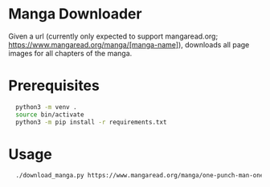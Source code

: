# Manga Downloader

Given a url (currently only expected to support mangaread.org; https://www.mangaread.org/manga/[manga-name]), downloads all page images for all chapters of the manga.

# Prerequisites

```bash
  python3 -m venv .
  source bin/activate
  python3 -m pip install -r requirements.txt
```

# Usage

```bash
  ./download_manga.py https://www.mangaread.org/manga/one-punch-man-onepunchman
```

